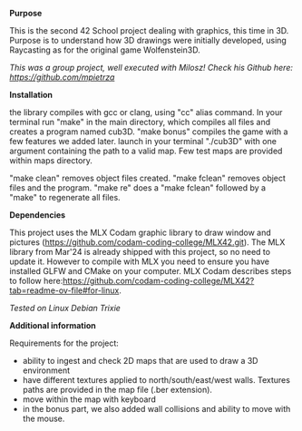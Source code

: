 **Purpose**

This is the second 42 School project dealing with graphics, this time in 3D. Purpose is to understand how 3D drawings were initially developed, using Raycasting as for the original game Wolfenstein3D.

*This was a group project, well executed with Milosz! Check his Github here: https://github.com/mpietrza*

**Installation**

the library compiles with gcc or clang, using "cc" alias command.
In your terminal run "make" in the main directory, which compiles all files and creates a program named cub3D.
"make bonus" compiles the game with a few features we added later.
launch in your terminal "./cub3D" with one argument containing the path to a valid map. Few test maps are provided within maps directory.

"make clean" removes object files created.
"make fclean" removes object files and the program.
"make re" does a "make fclean" followed by a "make" to regenerate all files.

**Dependencies**

This project uses the MLX Codam graphic library to draw window and pictures (https://github.com/codam-coding-college/MLX42.git). The MLX library from Mar'24 is already shipped with this project, so no need to update it.
However to compile with MLX you need to ensure you have installed GLFW and CMake on your computer. MLX Codam describes steps to follow here:https://github.com/codam-coding-college/MLX42?tab=readme-ov-file#for-linux.

*Tested on Linux Debian Trixie*

**Additional information**

Requirements for the project:
- ability to ingest and check 2D maps that are used to draw a 3D environment
- have different textures applied to north/south/east/west walls. Textures paths are provided in the map file (.ber extension).
- move within the map with keyboard
- in the bonus part, we also added wall collisions and ability to move with the mouse.
